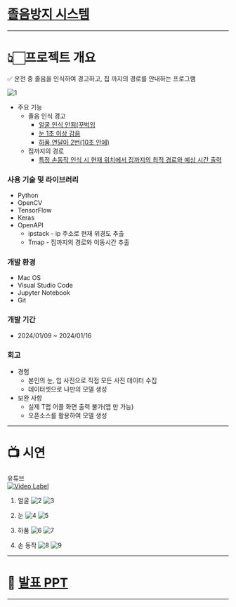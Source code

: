 # [졸음방지 시스템](https://www.notion.so/f5dbc7d98b9e45d993ab27578dd163ef?pvs=4)

---

# 👆🏻프로젝트 개요

<aside>
✅ 운전 중 졸음을 인식하여 경고하고, 집 까지의 경로를 안내하는 프로그램

![1](https://github.com/jongsoo0603/codingOn/assets/98942866/4a928700-dc1b-435d-9577-082219e4eeec)

- 주요 기능
  - 졸음 인식 경고
    - [얼굴 인식 안됨(꾸벅임](https://www.notion.so/f5dbc7d98b9e45d993ab27578dd163ef?pvs=21)
    - [눈 1초 이상 감음](https://www.notion.so/f5dbc7d98b9e45d993ab27578dd163ef?pvs=21)
    - [하품 연달아 2번(10초 안에)](https://www.notion.so/f5dbc7d98b9e45d993ab27578dd163ef?pvs=21)
  - 집까지의 경로
    - [특정 손동작 인식 시 현재 위치에서 집까지의 최적 경로와 예상 시간 출력](https://www.notion.so/f5dbc7d98b9e45d993ab27578dd163ef?pvs=21)
    </aside>

### 사용 기술 및 라이브러리

- Python
- OpenCV
- TensorFlow
- Keras
- OpenAPI
  - ipstack - ip 주소로 현재 위경도 추출
  - Tmap - 집까지의 경로와 이동시간 추출

### 개발 환경

- Mac OS
- Visual Studio Code
- Jupyter Notebook
- Git

### 개발 기간

- 2024/01/09 ~ 2024/01/16

### 회고

- 경험
  - 본인의 눈, 입 사진으로 직접 모든 사진 데이터 수집
  - 데이터셋으로 나만의 모델 생성
- 보완 사항
  - 실제 T맵 어플 화면 출력 불가(앱 만 가능)
  - 오픈소스를 활용하여 모델 생성

---

# 📺 시연

유튜브  
 [![Video Label](http://img.youtube.com/vi/bMFGwU5IBY0/0.jpg)](https://youtu.be/ttps://youtu.be/bMFGwU5IBY0?si=C5Z1peZlMqK8eIuh&t=3)

1. 얼굴
   ![2](https://github.com/jongsoo0603/codingOn/assets/98942866/8d5cb724-d3ef-4f5f-942b-0891875f29a8)
   ![3](https://github.com/jongsoo0603/codingOn/assets/98942866/ae26462f-5374-4eaa-8e2d-35298273bc11)

2. 눈
   ![4](https://github.com/jongsoo0603/codingOn/assets/98942866/45fa7c3f-0eb8-4ce6-9721-f91f0582852e)
   ![5](https://github.com/jongsoo0603/codingOn/assets/98942866/369ef949-0132-4037-835d-77e5624e6064)
3. 하품
   ![6](https://github.com/jongsoo0603/codingOn/assets/98942866/720e706d-a51b-48f7-90d3-428c01a1d732)
   ![7](https://github.com/jongsoo0603/codingOn/assets/98942866/1000e0a1-d35f-481b-b40a-bff44d131245)

4. 손 동작
   ![8](https://github.com/jongsoo0603/codingOn/assets/98942866/77aa06d0-fd31-4487-966d-30135971694f)
   ![9](https://github.com/jongsoo0603/codingOn/assets/98942866/7a89405c-d547-49dc-831c-a98f1f64f953)

---

# 📃 [발표 PPT](https://drive.google.com/file/d/10iXsy0CMWPQRsCCWGOq3raRl_Rwsc2kB/view?usp=share_link)

---
